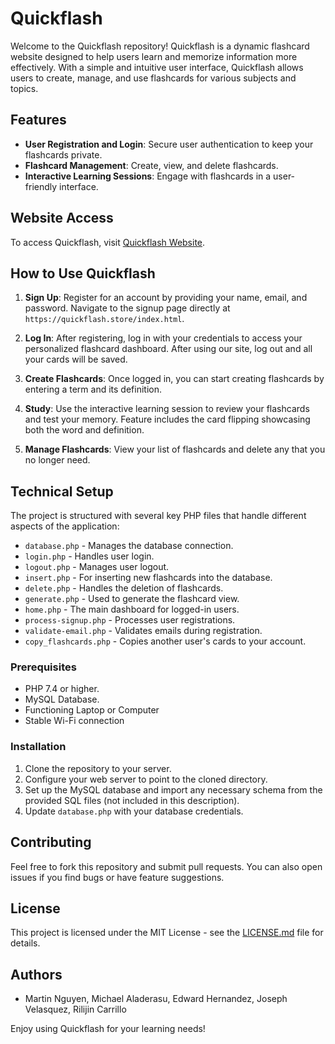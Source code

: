 # Quickflash

Welcome to the Quickflash repository! Quickflash is a dynamic flashcard website designed to help users learn and memorize information more effectively. With a simple and intuitive user interface, Quickflash allows users to create, manage, and use flashcards for various subjects and topics.

## Features

- **User Registration and Login**: Secure user authentication to keep your flashcards private.
- **Flashcard Management**: Create, view, and delete flashcards.
- **Interactive Learning Sessions**: Engage with flashcards in a user-friendly interface.

## Website Access

To access Quickflash, visit [Quickflash Website](https://quickflash.store).

## How to Use Quickflash

1. **Sign Up**: Register for an account by providing your name, email, and password. Navigate to the signup page directly at `https://quickflash.store/index.html`.

2. **Log In**: After registering, log in with your credentials to access your personalized flashcard dashboard. After using our site, log out and all your cards will be saved.

3. **Create Flashcards**: Once logged in, you can start creating flashcards by entering a term and its definition.

4. **Study**: Use the interactive learning session to review your flashcards and test your memory. Feature includes the card flipping showcasing both the word and definition.

5. **Manage Flashcards**: View your list of flashcards and delete any that you no longer need.

## Technical Setup

The project is structured with several key PHP files that handle different aspects of the application:
- `database.php` - Manages the database connection.
- `login.php` - Handles user login.
- `logout.php` - Manages user logout.
- `insert.php` - For inserting new flashcards into the database.
- `delete.php` - Handles the deletion of flashcards.
- `generate.php` - Used to generate the flashcard view.
- `home.php` - The main dashboard for logged-in users.
- `process-signup.php` - Processes user registrations.
- `validate-email.php` - Validates emails during registration.
- `copy_flashcards.php` - Copies another user's cards to your account.

### Prerequisites

- PHP 7.4 or higher.
- MySQL Database.
- Functioning Laptop or Computer
- Stable Wi-Fi connection

### Installation

1. Clone the repository to your server.
2. Configure your web server to point to the cloned directory.
3. Set up the MySQL database and import any necessary schema from the provided SQL files (not included in this description).
4. Update `database.php` with your database credentials.

## Contributing

Feel free to fork this repository and submit pull requests. You can also open issues if you find bugs or have feature suggestions.

## License

This project is licensed under the MIT License - see the [LICENSE.md](LICENSE.md) file for details.

## Authors

- Martin Nguyen, Michael Aladerasu, Edward Hernandez, Joseph Velasquez, Rilijin Carrillo

Enjoy using Quickflash for your learning needs!
